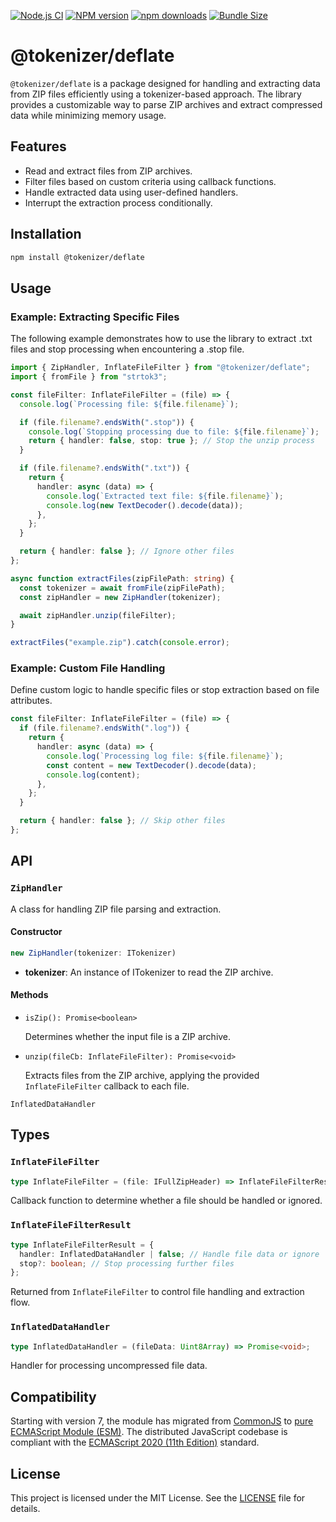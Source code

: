[![Node.js CI](https://github.com/Borewit/tokenizer-deflate/actions/workflows/nodejs-ci.yml/badge.svg)](https://github.com/Borewit/tokenizer-deflate/actions/workflows/nodejs-ci.yml)
[![NPM version](https://badge.fury.io/js/%40tokenizer%2Fdeflate.svg)](https://npmjs.org/package/@tokenizer/deflate)
[![npm downloads](https://img.shields.io/npm/dm/@tokenizer%2Fdeflate.svg)](https://npmcharts.com/compare/%40tokenizer%2Fdeflate?start=1200&interval=30)
[![Bundle Size](https://pkg-size.dev/badge/bundle/8168)](https://pkg-size.dev/@tokenizer/deflate)

# @tokenizer/deflate

`@tokenizer/deflate` is a package designed for handling and extracting data from ZIP files efficiently using a tokenizer-based approach.
The library provides a customizable way to parse ZIP archives and extract compressed data while minimizing memory usage.

## Features
- Read and extract files from ZIP archives.
- Filter files based on custom criteria using callback functions.
- Handle extracted data using user-defined handlers.
- Interrupt the extraction process conditionally.

## Installation
```bash
npm install @tokenizer/deflate
```

## Usage

### Example: Extracting Specific Files

The following example demonstrates how to use the library to extract .txt files and stop processing when encountering a .stop file.

```ts
import { ZipHandler, InflateFileFilter } from "@tokenizer/deflate";
import { fromFile } from "strtok3";

const fileFilter: InflateFileFilter = (file) => {
  console.log(`Processing file: ${file.filename}`);

  if (file.filename?.endsWith(".stop")) {
    console.log(`Stopping processing due to file: ${file.filename}`);
    return { handler: false, stop: true }; // Stop the unzip process
  }

  if (file.filename?.endsWith(".txt")) {
    return {
      handler: async (data) => {
        console.log(`Extracted text file: ${file.filename}`);
        console.log(new TextDecoder().decode(data));
      },
    };
  }

  return { handler: false }; // Ignore other files
};

async function extractFiles(zipFilePath: string) {
  const tokenizer = await fromFile(zipFilePath);
  const zipHandler = new ZipHandler(tokenizer);

  await zipHandler.unzip(fileFilter);
}

extractFiles("example.zip").catch(console.error);

```

### Example: Custom File Handling
Define custom logic to handle specific files or stop extraction based on file attributes.

```ts
const fileFilter: InflateFileFilter = (file) => {
  if (file.filename?.endsWith(".log")) {
    return {
      handler: async (data) => {
        console.log(`Processing log file: ${file.filename}`);
        const content = new TextDecoder().decode(data);
        console.log(content);
      },
    };
  }

  return { handler: false }; // Skip other files
};
```

## API

### `ZipHandler`
A class for handling ZIP file parsing and extraction.
#### Constructor
```ts
new ZipHandler(tokenizer: ITokenizer)
```
- **tokenizer**: An instance of ITokenizer to read the ZIP archive.
#### Methods
 
- `isZip(): Promise<boolean>`

   Determines whether the input file is a ZIP archive.

- `unzip(fileCb: InflateFileFilter): Promise<void>`

  Extracts files from the ZIP archive, applying the provided `InflateFileFilter` callback to each file.

```InflatedDataHandler``` 

## Types

### `InflateFileFilter`
```ts
type InflateFileFilter = (file: IFullZipHeader) => InflateFileFilterResult;
```
Callback function to determine whether a file should be handled or ignored.

### `InflateFileFilterResult`
```ts
type InflateFileFilterResult = {
  handler: InflatedDataHandler | false; // Handle file data or ignore
  stop?: boolean; // Stop processing further files
};

```
Returned from `InflateFileFilter` to control file handling and extraction flow.

### `InflatedDataHandler`
```ts
type InflatedDataHandler = (fileData: Uint8Array) => Promise<void>;
```
Handler for processing uncompressed file data.

## Compatibility

Starting with version 7, the module has migrated from [CommonJS](https://en.wikipedia.org/wiki/CommonJS) to [pure ECMAScript Module (ESM)](https://gist.github.com/sindresorhus/a39789f98801d908bbc7ff3ecc99d99c).
The distributed JavaScript codebase is compliant with the [ECMAScript 2020 (11th Edition)](https://en.wikipedia.org/wiki/ECMAScript_version_history#11th_Edition_%E2%80%93_ECMAScript_2020) standard.

## License
This project is licensed under the MIT License. See the [LICENSE](LICENSE) file for details.